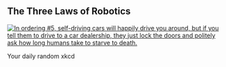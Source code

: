 ## The Three Laws of Robotics
[![In ordering #5, self-driving cars will happily drive you around, but if you tell them to drive to a car dealership, they just lock the doors and politely ask how long humans take to starve to death.](https://imgs.xkcd.com/comics/the_three_laws_of_robotics.png)](https://xkcd.com/1613/ "In ordering #5, self-driving cars will happily drive you around, but if you tell them to drive to a car dealership, they just lock the doors and politely ask how long humans take to starve to death.")

Your daily random xkcd

